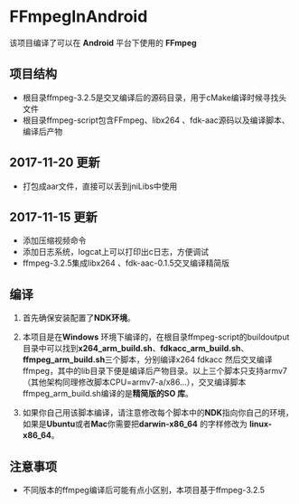 # FFmpegInAndroid
该项目编译了可以在 **Android** 平台下使用的 **FFmpeg**



## 项目结构
* 根目录ffmpeg-3.2.5是交叉编译后的源码目录，用于cMake编译时候寻找头文件
* 根目录ffmpeg-script包含FFmpeg、libx264 、fdk-aac源码以及编译脚本、编译后产物

## 2017-11-20 更新
* 打包成aar文件，直接可以丢到jniLibs中使用

## 2017-11-15 更新
* 添加压缩视频命令
* 添加日志系统，logcat上可以打印出c日志，方便调试
* ffmpeg-3.2.5集成libx264 、fdk-aac-0.1.5交叉编译精简版

## 编译
1. 首先确保安装配置了**NDK环境**。

2. 本项目是在**Windows** 环境下编译的，在根目录ffmpeg-script的buildoutput目录中可以找到**x264_arm_build.sh**、**fdkacc_arm_build.sh**、**ffmpeg_arm_build.sh**三个脚本，分别编译x264 fdkacc 然后交叉编译ffmpeg，其中的lib目录下便是编译后产物目录。以上三个脚本只支持armv7（其他架构同理修改脚本CPU=armv7-a/x86...），交叉编译脚本ffmpeg_arm_build.sh编译的是**精简版的SO 库**。

3. 如果你自己用该脚本编译，请注意修改每个脚本中的**NDK**指向你自己的环境，如果是**Ubuntu**或者**Mac**你需要把**darwin-x86_64** 的字样修改为 **linux-x86_64**。


## 注意事项
* 不同版本的ffmpeg编译后可能有点小区别，本项目基于ffmpeg-3.2.5


